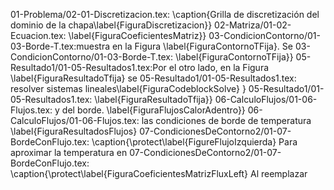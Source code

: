01-Problema/02-01-Discretizacion.tex:  \caption{Grilla de discretización del dominio de la chapa\label{FiguraDiscretizacion}}
02-Matriza/01-02-Ecuacion.tex:  \label{FiguraCoeficientesMatriz}}
03-CondicionContorno/01-03-Borde-T.tex:muestra en la Figura \label{FiguraContornoTFija}. Se
03-CondicionContorno/01-03-Borde-T.tex:  \label{FiguraContornoTFija}}
05-Resultado1/01-05-Resultados1.tex:Por el otro lado, en la Figura \label{FiguraResultadoTfija} se 
05-Resultado1/01-05-Resultados1.tex:  resolver sistemas lineales\label{FiguraCodeblockSolve} }
05-Resultado1/01-05-Resultados1.tex:  \label{FiguraResultadoTfija}}
06-CalculoFlujos/01-06-Flujos.tex:  y del borde. \label{FiguraFlujosCalorAdentro}}
06-CalculoFlujos/01-06-Flujos.tex:  las condiciones de borde de temperatura \label{FiguraResultadosFlujos}
07-CondicionesDeContorno2/01-07-BordeConFlujo.tex:      \caption{\protect\label{FigureFlujoIzquierda} Para aproximar la temperatura en 
07-CondicionesDeContorno2/01-07-BordeConFlujo.tex:  \caption{\protect\label{FiguraCoeficientesMatrizFluxLeft} Al reemplazar
